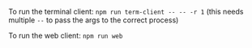 To run the terminal client:
`npm run term-client -- -- -r 1`
(this needs multiple `--` to pass the args to the correct process)

To run the web client:
`npm run web`
